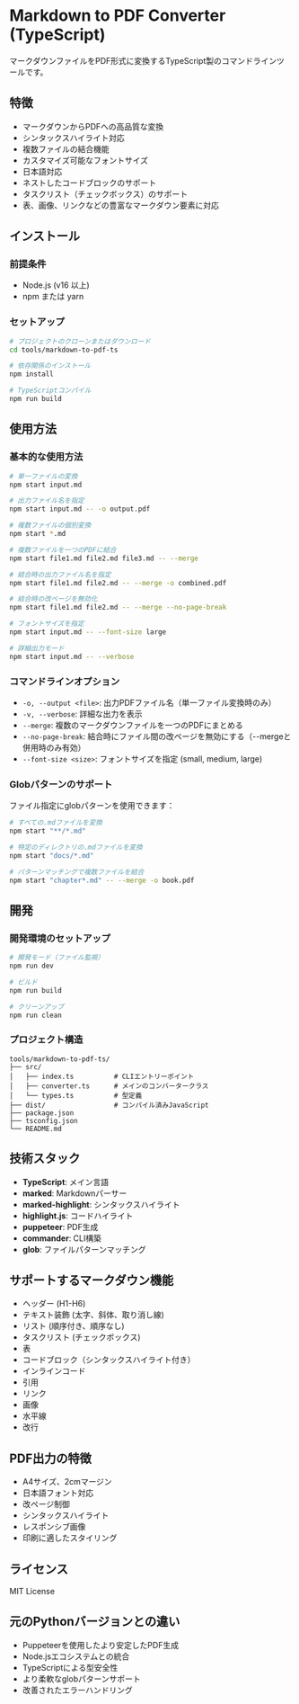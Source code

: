 # Markdown to PDF Converter (TypeScript)

マークダウンファイルをPDF形式に変換するTypeScript製のコマンドラインツールです。

## 特徴

- マークダウンからPDFへの高品質な変換
- シンタックスハイライト対応
- 複数ファイルの結合機能
- カスタマイズ可能なフォントサイズ
- 日本語対応
- ネストしたコードブロックのサポート
- タスクリスト（チェックボックス）のサポート
- 表、画像、リンクなどの豊富なマークダウン要素に対応

## インストール

### 前提条件

- Node.js (v16 以上)
- npm または yarn

### セットアップ

```bash
# プロジェクトのクローンまたはダウンロード
cd tools/markdown-to-pdf-ts

# 依存関係のインストール
npm install

# TypeScriptコンパイル
npm run build
```

## 使用方法

### 基本的な使用方法

```bash
# 単一ファイルの変換
npm start input.md

# 出力ファイル名を指定
npm start input.md -- -o output.pdf

# 複数ファイルの個別変換
npm start *.md

# 複数ファイルを一つのPDFに結合
npm start file1.md file2.md file3.md -- --merge

# 結合時の出力ファイル名を指定
npm start file1.md file2.md -- --merge -o combined.pdf

# 結合時の改ページを無効化
npm start file1.md file2.md -- --merge --no-page-break

# フォントサイズを指定
npm start input.md -- --font-size large

# 詳細出力モード
npm start input.md -- --verbose
```

### コマンドラインオプション

- `-o, --output <file>`: 出力PDFファイル名（単一ファイル変換時のみ）
- `-v, --verbose`: 詳細な出力を表示
- `--merge`: 複数のマークダウンファイルを一つのPDFにまとめる
- `--no-page-break`: 結合時にファイル間の改ページを無効にする（--mergeと併用時のみ有効）
- `--font-size <size>`: フォントサイズを指定 (small, medium, large)

### Globパターンのサポート

ファイル指定にglobパターンを使用できます：

```bash
# すべての.mdファイルを変換
npm start "**/*.md"

# 特定のディレクトリの.mdファイルを変換
npm start "docs/*.md"

# パターンマッチングで複数ファイルを結合
npm start "chapter*.md" -- --merge -o book.pdf
```

## 開発

### 開発環境のセットアップ

```bash
# 開発モード（ファイル監視）
npm run dev

# ビルド
npm run build

# クリーンアップ
npm run clean
```

### プロジェクト構造

```
tools/markdown-to-pdf-ts/
├── src/
│   ├── index.ts          # CLIエントリーポイント
│   ├── converter.ts      # メインのコンバータークラス
│   └── types.ts          # 型定義
├── dist/                 # コンパイル済みJavaScript
├── package.json
├── tsconfig.json
└── README.md
```

## 技術スタック

- **TypeScript**: メイン言語
- **marked**: Markdownパーサー
- **marked-highlight**: シンタックスハイライト
- **highlight.js**: コードハイライト
- **puppeteer**: PDF生成
- **commander**: CLI構築
- **glob**: ファイルパターンマッチング

## サポートするマークダウン機能

- ヘッダー (H1-H6)
- テキスト装飾 (太字、斜体、取り消し線)
- リスト (順序付き、順序なし)
- タスクリスト (チェックボックス)
- 表
- コードブロック（シンタックスハイライト付き）
- インラインコード
- 引用
- リンク
- 画像
- 水平線
- 改行

## PDF出力の特徴

- A4サイズ、2cmマージン
- 日本語フォント対応
- 改ページ制御
- シンタックスハイライト
- レスポンシブ画像
- 印刷に適したスタイリング

## ライセンス

MIT License

## 元のPythonバージョンとの違い

- Puppeteerを使用したより安定したPDF生成
- Node.jsエコシステムとの統合
- TypeScriptによる型安全性
- より柔軟なglobパターンサポート
- 改善されたエラーハンドリング
